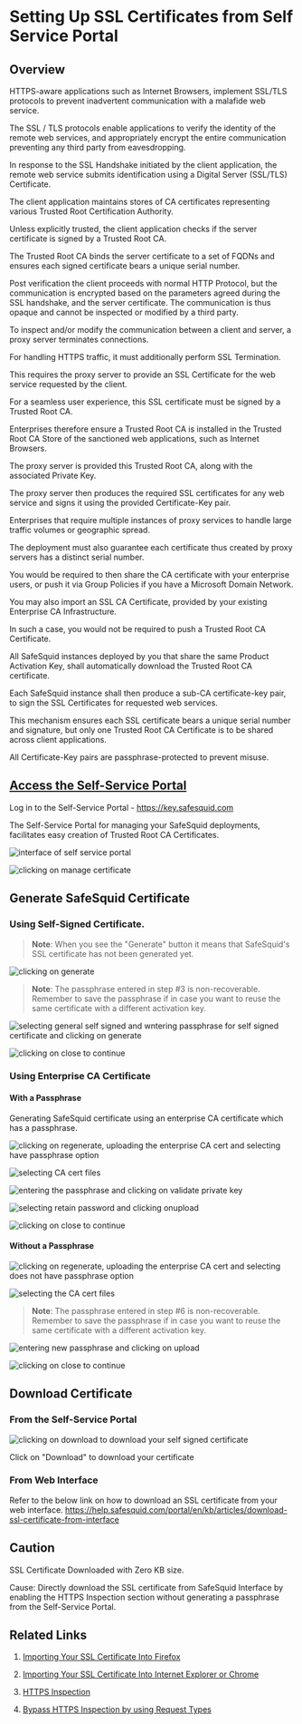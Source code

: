 # Setting Up SSL Certificates from Self Service Portal

## Overview

HTTPS-aware applications such as Internet Browsers, implement SSL/TLS protocols to prevent inadvertent communication with a malafide web service.

The SSL / TLS protocols enable applications to verify the identity of the remote web services, and appropriately encrypt the entire
communication preventing any third party from eavesdropping. 

In response to the SSL Handshake initiated by the client application, the remote web service submits identification using a Digital Server (SSL/TLS) Certificate.

The client application maintains stores of CA certificates representing various Trusted Root Certification Authority.

Unless explicitly trusted, the client application checks if the server certificate is signed by a Trusted Root CA.

The Trusted Root CA binds the server certificate to a set of FQDNs and ensures each signed certificate bears a unique serial number.

Post verification the client proceeds with normal HTTP Protocol, but the communication is encrypted based on the parameters agreed during the SSL handshake, and the server certificate. The communication is thus opaque and cannot be inspected or modified by a third party.

To inspect and/or modify the communication between a client and server, a proxy server terminates connections.

For handling HTTPS traffic, it must additionally perform SSL Termination.

This requires the proxy server to provide an SSL Certificate for the web service requested by the client.

For a seamless user experience, this SSL certificate must be signed by a Trusted Root CA.

Enterprises therefore ensure a Trusted Root CA is installed in the Trusted Root CA Store of the sanctioned web applications, such as Internet Browsers.

The proxy server is provided this Trusted Root CA, along with the associated Private Key.

The proxy server then produces the required SSL certificates for any web service and signs it using the provided Certificate-Key pair.

Enterprises that require multiple instances of proxy services to handle large traffic volumes or geographic spread.

The deployment must also guarantee each certificate thus created by proxy servers has a distinct serial number.

You would be required to then share the CA certificate with your enterprise users, or push it via Group Policies if you have a Microsoft Domain Network.

You may also import an SSL CA Certificate, provided by your existing Enterprise CA Infrastructure.

In such a case, you would not be required to push a Trusted Root CA Certificate.

All SafeSquid instances deployed by you that share the same Product Activation Key, shall automatically download the Trusted Root CA certificate.

Each SafeSquid instance shall then produce a sub-CA certificate-key pair, to sign the SSL Certificates for requested web services.

This mechanism ensures each SSL certificate bears a unique serial number and signature, but only one Trusted Root CA Certificate is to be shared across client applications.

All Certificate-Key pairs are passphrase-protected to prevent misuse.

## [Access the Self-Service Portal](https://help.safesquid.com/portal/en/kb/articles/access-the-self-service-portal)

Log in to the Self-Service Portal - https://key.safesquid.com

The Self-Service Portal for managing your SafeSquid deployments, facilitates easy creation of Trusted Root CA Certificates.

![interface of self service portal](/img/Application_Eco-System/Setting_up_SSL_certificates_from_Self_Service_Portal/image1.webp)

![clicking on manage certificate](/img/Application_Eco-System/Setting_up_SSL_certificates_from_Self_Service_Portal/image2.webp)

## Generate SafeSquid Certificate

### Using Self-Signed Certificate.

> **Note**: When you see the "Generate" button it means that SafeSquid's SSL certificate has not been generated yet.

![clicking on generate ](/img/Application_Eco-System/Setting_up_SSL_certificates_from_Self_Service_Portal/image3.webp)

> **Note**: The passphrase entered in step #3 is non-recoverable. Remember to save the passphrase if in case you want to reuse the same certificate with a different activation key.

![selecting general self signed and wntering passphrase for self signed certificate and clicking on generate](/img/Application_Eco-System/Setting_up_SSL_certificates_from_Self_Service_Portal/image4.webp)

![clicking on close to continue](/img/Application_Eco-System/Setting_up_SSL_certificates_from_Self_Service_Portal/image5.webp)

### Using Enterprise CA Certificate

#### With a Passphrase

Generating SafeSquid certificate using an enterprise CA certificate which has a passphrase.

![clicking on regenerate, uploading the enterprise CA cert and selecting have passphrase option ](/img/Application_Eco-System/Setting_up_SSL_certificates_from_Self_Service_Portal/image6.webp)

![selecting CA cert files](/img/Application_Eco-System/Setting_up_SSL_certificates_from_Self_Service_Portal/image7.webp)

![entering the passphrase and clicking on validate private key](/img/Application_Eco-System/Setting_up_SSL_certificates_from_Self_Service_Portal/image8.webp)

![selecting retain password and clicking onupload](/img/Application_Eco-System/Setting_up_SSL_certificates_from_Self_Service_Portal/image9.webp)

![clicking on close to continue](/img/Application_Eco-System/Setting_up_SSL_certificates_from_Self_Service_Portal/image10.webp)

#### Without a Passphrase

![clicking on regenerate, uploading the enterprise CA cert and selecting does not have passphrase option](/img/Application_Eco-System/Setting_up_SSL_certificates_from_Self_Service_Portal/image11.webp)

![selecting the CA cert files](/img/Application_Eco-System/Setting_up_SSL_certificates_from_Self_Service_Portal/image12.webp)

> **Note**: The passphrase entered in step #6 is non-recoverable. Remember to save the passphrase if in case you want to reuse the same certificate with a different activation key.

![entering new passphrase and clicking on upload](/img/Application_Eco-System/Setting_up_SSL_certificates_from_Self_Service_Portal/image13.webp)

![clicking on close to continue](/img/Application_Eco-System/Setting_up_SSL_certificates_from_Self_Service_Portal/image14.webp)

## Download Certificate

### From the Self-Service Portal

![clicking on download to download your self signed certificate](/img/Application_Eco-System/Setting_up_SSL_certificates_from_Self_Service_Portal/image15.webp)

Click on "Download" to download your certificate

### From Web Interface

Refer to the below link on how to download an SSL certificate from your web interface.
https://help.safesquid.com/portal/en/kb/articles/download-ssl-certificate-from-interface

## Caution

SSL Certificate Downloaded with Zero KB size.

Cause: Directly download the SSL certificate from SafeSquid Interface by enabling the HTTPS Inspection section without generating a passphrase from the Self-Service Portal.

## Related Links

1.    [Importing Your SSL Certificate Into Firefox](https://help.safesquid.com/portal/en/kb/articles/importing-your-ssl-certificate-into-firefox)

1.    [Importing Your SSL Certificate Into Internet Explorer or Chrome](https://help.safesquid.com/portal/en/kb/articles/importing-your-ssl-certificate-into-internet-explorer-or-chrome)

1.    [HTTPS Inspection](https://help.safesquid.com/portal/en/kb/articles/https-inspection)

1.    [Bypass HTTPS Inspection by using Request Types](https://help.safesquid.com/portal/en/kb/articles/bypass-https-inspection-by-using-request-types)
